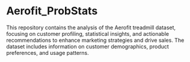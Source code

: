 # Aerofit_ProbStats
This repository contains the analysis of the Aerofit treadmill dataset, focusing on customer profiling, statistical insights, and actionable recommendations to enhance marketing strategies and drive sales. The dataset includes information on customer demographics, product preferences, and usage patterns.
